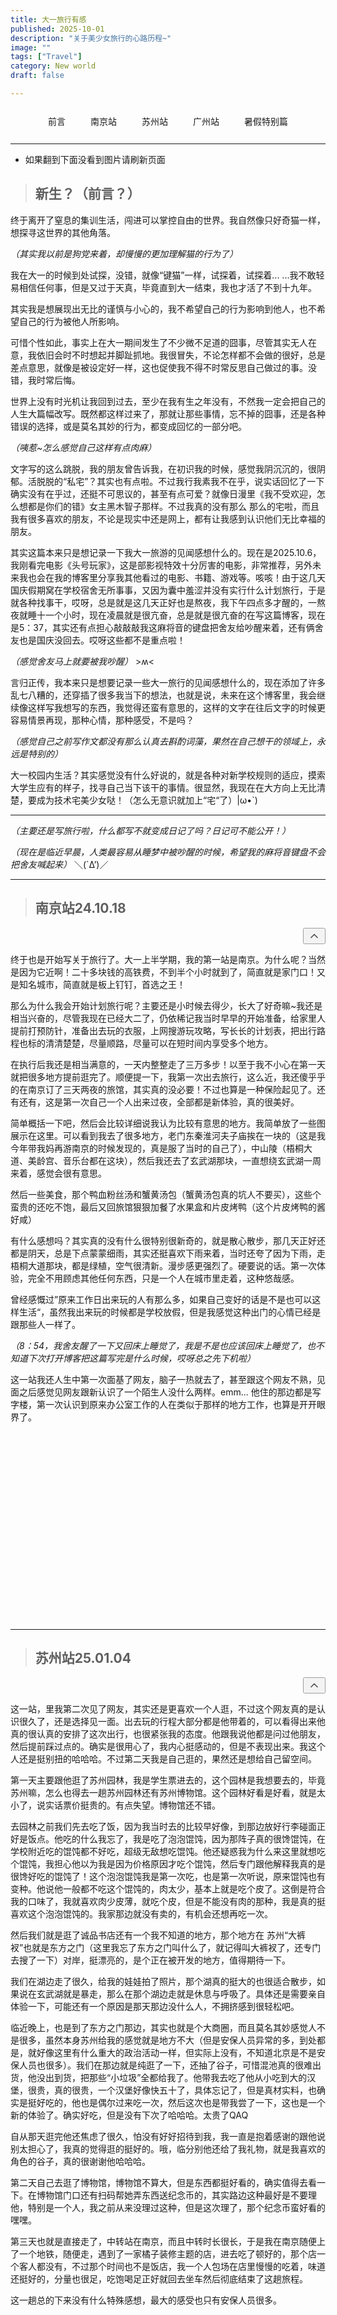 ```yaml
---
title: 大一旅行有感
published: 2025-10-01
description: "关于美少女旅行的心路历程~"
image: ""
tags: ["Travel"]
category: New world
draft: false 

---
```


<a id="intro"></a>

<div class="title-navigation" style="display: flex; flex-wrap: wrap; gap: 16px; margin: 20px 0; justify-content: center;">
  <a href="#intro" class="btn-navigation" style="text-decoration: none; padding: 6px 12px; border-radius: 6px; color: var(--primary); background-color: transparent; border: 1px solid var(--primary); transition: all 0.3s ease; font-weight: 500; font-size: 14px;">
    前言
  </a>
  <a href="#nanjing" class="btn-navigation" style="text-decoration: none; padding: 6px 12px; border-radius: 6px; color: var(--primary); background-color: transparent; border: 1px solid var(--primary); transition: all 0.3s ease; font-weight: 500; font-size: 14px;">
    南京站
  </a>
  <a href="#suzhou" class="btn-navigation" style="text-decoration: none; padding: 6px 12px; border-radius: 6px; color: var(--primary); background-color: transparent; border: 1px solid var(--primary); transition: all 0.3s ease; font-weight: 500; font-size: 14px;">
    苏州站
  </a>
  <a href="#guangzhou" class="btn-navigation" style="text-decoration: none; padding: 6px 12px; border-radius: 6px; color: var(--primary); background-color: transparent; border: 1px solid var(--primary); transition: all 0.3s ease; font-weight: 500; font-size: 14px;">
    广州站
  </a>
  <a href="#summer" class="btn-navigation" style="text-decoration: none; padding: 6px 12px; border-radius: 6px; color: var(--primary); background-color: transparent; border: 1px solid var(--primary); transition: all 0.3s ease; font-weight: 500; font-size: 14px;">
    暑假特别篇
  </a>
</div>

<style>
  .btn-navigation:hover {
    background-color: var(--primary) !important;
    color: white !important;
    transform: translateY(-2px);
  }
  .btn-navigation:active {
    transform: translateY(0);
  }
  
  /* 回到顶部按钮样式 */
  .top-button-container {
    display: flex;
    justify-content: flex-end;
    margin-bottom: 10px;
  }
  .top-button-container button {
    transition: all 0.3s ease;
    opacity: 0.7;
  }
  .top-button-container button:hover {
    opacity: 1;
    transform: translateY(-2px);
  }
  .top-button-container button:active {
    transform: translateY(0);
  }
  
  /* 响应式设计 */
  @media (max-width: 768px) {
    .title-navigation {
      flex-direction: column;
      align-items: center;
    }
    .btn-navigation {
      width: 100%;
      max-width: 200px;
      text-align: center;
    }
  }
</style>

---
- 如果翻到下面没看到图片请刷新页面

> ## 新生？（前言？）

终于离开了窒息的集训生活，闯进可以掌控自由的世界。我自然像只好奇猫一样，想探寻这世界的其他角落。

*（其实我以前是狗党来着，却慢慢的更加理解猫的行为了）*

我在大一的时候到处试探，没错，就像“键猫”一样，试探着，试探着... ...我不敢轻易相信任何事，但是又过于天真，毕竟直到大一结束，我也才活了不到十九年。

其实我是想展现出无比的谨慎与小心的，我不希望自己的行为影响到他人，也不希望自己的行为被他人所影响。

可惜个性如此，事实上在大一期间发生了不少微不足道的囧事，尽管其实无人在意，我依旧会时不时想起并脚趾抓地。我很冒失，不论怎样都不会做的很好，总是差点意思，就像是被设定好一样，这也促使我不得不时常反思自己做过的事。没错，我时常后悔。

世界上没有时光机让我回到过去，至少在我有生之年没有，不然我一定会把自己的人生大篇幅改写。既然都这样过来了，那就让那些事情，忘不掉的囧事，还是各种错误的选择，或是莫名其妙的行为，都变成回忆的一部分吧。

*（咦惹~怎么感觉自己这样有点肉麻）*

文字写的这么跳脱，我的朋友曾告诉我，在初识我的时候，感觉我阴沉沉的，很阴郁。活脱脱的“私宅”？其实也有点啦。不过我行我素我不在乎，说实话回忆了一下确实没有在乎过，还挺不可思议的，甚至有点可爱？就像日漫里《我不受欢迎，怎么想都是你们的错》女主黑木智子那样。不过我真的没有那么 那么的宅啦，而且我有很多喜欢的朋友，不论是现实中还是网上，都有让我感到认识他们无比幸福的朋友。

其实这篇本来只是想记录一下我大一旅游的见闻感想什么的。现在是2025.10.6，我刚看完电影《头号玩家》，这是部影视特效十分厉害的电影，非常推荐，另外未来我也会在我的博客里分享我其他看过的电影、书籍、游戏等。咳咳！由于这几天国庆假期窝在学校宿舍无所事事，又因为囊中羞涩并没有实行什么计划旅行，于是就各种找事干，哎呀，总是就是这几天正好也是熬夜，我下午四点多才醒的，一熬夜就睡十一个小时，现在凌晨就是很亢奋，总是就是很亢奋的在写这篇博客，现在是5：37，其实还有点担心敲敲敲我这麻将音的键盘把舍友给吵醒来着，还有俩舍友也是国庆没回去。哎呀这些都不是重点啦！

*（感觉舍友马上就要被我吵醒）* >ʍ<

言归正传，我本来只是想要记录一些大一旅行的见闻感想什么的，现在添加了许多乱七八糟的，还穿插了很多我当下的想法，也就是说，未来在这个博客里，我会继续像这样写我想写的东西，我觉得还蛮有意思的，这样的文字在往后文字的时候更容易情景再现，那种心情，那种感受，不是吗？

*（感觉自己之前写作文都没有那么认真去斟酌词藻，果然在自己想干的领域上，永远是特别的）*

大一校园内生活？其实感觉没有什么好说的，就是各种对新学校规则的适应，摸索大学生应有的样子，找寻自己当下该干的事情。很显然，我现在在大方向上无比清楚，要成为技术宅美少女哒！（怎么无意识就加上“宅“了）|ω•`)


------

*（主要还是写旅行啦，什么都写不就变成日记了吗？日记可不能公开！）*

*（现在是临近早晨，人类最容易从睡梦中被吵醒的时候，希望我的麻将音键盘不会把舍友喊起来）* ＼(`Δ’)／

------

<a id="nanjing"></a>
> ## 南京站24.10.18
<span class="top-button-container"><button aria-label="Back to Top" class="btn-card h-10 w-10 rounded-full" onclick="window.scroll({ top: 0, behavior: 'smooth' });"><svg xmlns="http://www.w3.org/2000/svg" width="20" height="20" viewBox="0 0 24 24" fill="none" stroke="currentColor" stroke-width="2" stroke-linecap="round" stroke-linejoin="round" class="text-[var(--primary)]"><path d="m18 15-6-6-6 6"/></svg></button></span>

终于也是开始写关于旅行了。大一上半学期，我的第一站是南京。为什么呢？当然是因为它近啊！二十多块钱的高铁费，不到半个小时就到了，简直就是家门口！又是知名城市，简直就是板上钉钉，首选之王！

那么为什么我会开始计划旅行呢？主要还是小时候去得少，长大了好奇嘛~我还是相当兴奋的，尽管我现在已经大二了，仍依稀记我当时早早的开始准备，给家里人提前打预防针，准备出去玩的衣服，上网搜游玩攻略，写长长的计划表，把出行路程也标的清清楚楚，尽量顺路，尽量可以在短时间内享受多个地方。

在执行后我还是相当满意的，一天内整整走了三万多步！以至于我不小心在第一天就把很多地方提前逛完了。顺便提一下，我第一次出去旅行，这么近，我还傻乎乎的在南京订了三天两夜的旅馆，其实真的没必要！不过也算是一种保险起见了。还有还有，这是第一次自己一个人出来过夜，全部都是新体验，真的很美好。

简单概括一下吧，然后会比较详细说我认为比较有意思的地方。我简单放了一些图展示在这里。可以看到我去了很多地方，老门东秦淮河夫子庙挨在一块的（这是我今年带我妈再游南京的时候发现的，真是服了当时的自己了），中山陵（梧桐大道、美龄宫、音乐台都在这块），然后我还去了玄武湖那块，一直想绕玄武湖一周来着，感觉会很有意思。

然后一些美食，那个鸭血粉丝汤和蟹黄汤包（蟹黄汤包真的坑人不要买），这些个蛮贵的还吃不饱，最后又回旅馆狠狠加餐了水果盒和片皮烤鸭（这个片皮烤鸭的酱好咸）

有什么感想吗？其实真的没有什么很特别很新奇的，就是散心散步，那几天正好还都是阴天，总是下点蒙蒙细雨，其实还挺喜欢下雨来着，当时还夸了因为下雨，走梧桐大道那块，都是绿植，空气很清新。漫步感更强烈了。硬要说的话。第一次体验，完全不用顾虑其他任何东西，只是一个人在城市里走着，这种悠哉感。

曾经感慨过”原来工作日出来玩的人有那么多，如果自己变好的话是不是也可以这样生活“，虽然我出来玩的时候都是学校放假，但是我感觉这种出门的心情已经是跟那些人一样了。

*（8：54，我舍友醒了一下又回床上睡觉了，我是不是也应该回床上睡觉了，也不知道下次打开博客把这篇写完是什么时候，哎呀总之先下机啦）*

这一站我还人生中第一次面基了网友，脑子一热就去了，甚至跟这个网友不熟，见面之后感觉见网友跟新认识了一个陌生人没什么两样。emm... 他住的那边都是写字楼，第一次认识到原来办公室工作的人在类似于那样的地方工作，也算是开开眼界了。

<div class="image-carousel" id="nanjing-carousel">
    <style>
      /* 图片滚动容器 */
      .image-carousel {
        position: relative !important;
        width: 100% !important;
        height: 300px !important; /* 增加高度确保能看到图片和描述 */
        overflow: hidden !important;
        background-color: transparent !important;
        margin: 15px 0 !important;
        padding: 10px !important;
        border-radius: 8px !important;
        box-sizing: border-box !important;
        /* 夜间模式兼容 */
        @media (prefers-color-scheme: dark) {
          background-color: rgba(30, 30, 30, 0.5) !important;
        }
      }
      /* 滚动轨道 - 优化的循环滚动 */
      .carousel-track {
        display: flex !important;
        position: relative !important;
        height: 100% !important;
        width: max-content !important;
        will-change: transform !important;
        transition: transform 0.1s ease !important;
      }
      /* 图片容器样式 */
      .carousel-image-container {
        position: relative;
        height: 100%;
        transition: transform 0.2s ease !important;
        z-index: 1 !important;
      }
      /* 基础图片样式 */
      .image-carousel img {
        height: 100% !important;
        width: auto !important;
        object-fit: cover !important;
        margin: 0 8px !important; /* 图片左右空隙 */
        border-radius: 4px !important;
        display: block !important;
        will-change: transform !important;
        opacity: 1 !important;
        transition: transform 0.3s ease !important;
        /* 图片进入动画 */
        animation: fadeIn 0.5s ease-in-out !important;
      }
      /* 图片描述样式 */
      .image-description {
        position: absolute;
        bottom: 10px;
        left: 50%;
        transform: translateX(-50%) translateY(20px);
        background: rgba(0, 0, 0, 0.85);
        color: white;
        padding: 8px 12px;
        border-radius: 6px;
        opacity: 0;
        transition: all 0.3s ease;
        text-align: center;
        font-size: 12px;
        font-weight: 500;
        box-sizing: border-box;
        white-space: normal;
        line-height: 1.4;
        height: auto;
        z-index: 10;
        display: block;
        max-width: 150px;
        width: max-content;
        word-wrap: break-word;
      }
      /* 鼠标悬停效果 */
      .carousel-image-container:hover {
        transform: scale(1.05) !important;
        z-index: 10 !important;
      }
      .carousel-image-container:hover .image-description {
        opacity: 1;
        transform: translateX(-50%) translateY(0);
        visibility: visible;
      }
      /* 淡入动画 */
      @keyframes fadeIn {
        from {
          opacity: 0;
          transform: scale(0.95);
        }
        to {
          opacity: 1;
          transform: scale(1);
        }
      }
      /* 浏览器前缀支持 */
      @-webkit-keyframes fadeIn {
        from {
          opacity: 0;
          -webkit-transform: scale(0.95);
          transform: scale(0.95);
        }
        to {
          opacity: 1;
          -webkit-transform: scale(1);
          transform: scale(1);
        }
      }
      .image-carousel img {
        -webkit-animation: fadeIn 0.5s ease-in-out !important;
      }
      /* 响应式设计 */
      @media (max-width: 768px) {
        .image-carousel {
          height: 150px !important;
        }
        .image-carousel img {
          margin: 0 4px !important;
        }
      }
    </style>
    <div class="carousel-track">
        <!-- 图片将通过JavaScript动态添加 -->
      </div>
    </div>
    <script>
      // 图片数据数组 - 包含URL和描述
      const images = [
        { url: 'https://mikann-1359996823.cos.ap-beijing.myqcloud.com/IMG20241018201855.jpg?imageSlim', description: '南京南站' },
        { url: 'https://mikann-1359996823.cos.ap-beijing.myqcloud.com/IMG_20251006_063049.jpg?imageSlim', description: '老门东' },
        { url: 'https://mikann-1359996823.cos.ap-beijing.myqcloud.com/IMG20241018210829.jpg?imageSlim', description: '老门东巷子里' },
        { url: 'https://mikann-1359996823.cos.ap-beijing.myqcloud.com/IMG20241018213427.jpg?imageSlim', description: '鸭血粉丝汤和蟹黄汤包' },
        { url: 'https://mikann-1359996823.cos.ap-beijing.myqcloud.com/IMG_20241019_094513.jpg?imageSlim', description: '中山陵梧桐大道那块' },
        { url: 'https://mikann-1359996823.cos.ap-beijing.myqcloud.com/IMG20241019113712.jpg?imageSlim', description: '中山陵景区音乐台' },
        { url: 'https://mikann-1359996823.cos.ap-beijing.myqcloud.com/IMG20241019140249.jpg?imageSlim', description: '科巷附近韩式石锅饭' },
        { url: 'https://mikann-1359996823.cos.ap-beijing.myqcloud.com/IMG20241019153027.jpg?imageSlim', description: '科巷附近的猪' },
        { url: 'https://mikann-1359996823.cos.ap-beijing.myqcloud.com/IMG20241019153502.jpg?imageSlim', description: '秦淮河' },
        { url: 'https://mikann-1359996823.cos.ap-beijing.myqcloud.com/IMG20241019160249.jpg?imageSlim', description: '夫子庙旁边的秦淮河' },
        { url: 'https://mikann-1359996823.cos.ap-beijing.myqcloud.com/IMG20241019180707.jpg?imageSlim', description: '新街口地铁站' },
        { url: 'https://mikann-1359996823.cos.ap-beijing.myqcloud.com/IMG20241019183616.jpg?imageSlim', description: '新街口附近的架桥上' },
        { url: 'https://mikann-1359996823.cos.ap-beijing.myqcloud.com/IMG20241019222901.jpg?imageSlim', description: '鲜丰水果盒' },
        { url: 'https://mikann-1359996823.cos.ap-beijing.myqcloud.com/IMG20241019222912.jpg?imageSlim', description: '酱汁很咸的片皮烤鸭' },
        { url: 'https://mikann-1359996823.cos.ap-beijing.myqcloud.com/IMG20241019170015.jpg?imageSlim', description: '玄武湖' },
        { url: 'https://mikann-1359996823.cos.ap-beijing.myqcloud.com/IMG20241019170734.jpg?imageSlim', description: '奇卡在看玄武湖' }
      ];
      // 初始化函数 - 南京站
      function initNanjingCarousel() {
        // 改进的上下文获取逻辑，避免使用document.currentScript
        const carousel = document.getElementById('nanjing-carousel');
        const track = carousel ? carousel.querySelector('.carousel-track') : null;
        if (!carousel || !track) {
          console.error('Nanjing carousel or track not found!');
          return;
        }
        track.innerHTML = '';
        // 预加载第一张图片，其余图片使用懒加载
        const visibleImages = images.slice(0, 5); // 先加载前5张可见图片
        const lazyImages = images.slice(5); // 剩余图片稍后懒加载
        // 添加可见图片到轨道
        visibleImages.forEach((image, index) => {
          addNanjingImageToTrack(image, index);
        });
        // 开始滚动动画
        startNanjingScrolling(track);
        // 延迟加载剩余图片
        setTimeout(() => {
          lazyImages.forEach((image, index) => {
            addNanjingImageToTrack(image, index + visibleImages.length);
          });
        }, 500);
      }
      // 添加图片到轨道的辅助函数 - 南京站
      function addNanjingImageToTrack(image, index) {
        // 改进的上下文获取逻辑
        const carousel = document.getElementById('nanjing-carousel');
        const track = carousel ? carousel.querySelector('.carousel-track') : null;
        if (!carousel || !track) {
          console.error('Nanjing carousel or track not found!');
          return;
        }
        // 创建图片容器
        const container = document.createElement('div');
        container.className = 'carousel-image-container';
        // 创建图片元素 - 添加懒加载属性
        const img = document.createElement('img');
        img.src = image.url;
        img.alt = image.description;
        img.loading = 'lazy'; // 添加懒加载属性
        img.style.animationDelay = (index * 0.1) + 's'; // 错开淡入时间
        // 图片加载失败时的备选方案
        img.onerror = function() {
          this.src = 'data:image/svg+xml;charset=UTF-8,%3Csvg%20width%3D%22200%22%20height%3D%22150%22%20xmlns%3D%22http%3A%2F%2Fwww.w3.org%2F2000%2Fsvg%22%20viewBox%3D%220%200%20200%20150%22%20preserveAspectRatio%3D%22none%22%3E%3Cdefs%3E%3Cstyle%20type%3D%22text%2Fcss%22%3E%23holder_15ba800aa1d%20text%20%7B%20fill%3Argba(200%2C200%2C200%2C.5)%3Bfont-weight%3Anormal%3Bfont-family%3AHelvetica%2C%20monospace%3Bfont-size%3A10pt%20%7D%20%3C%2Fstyle%3E%3C%2Fdefs%3E%3Cg%20id%3D%22holder_15ba800aa1d%22%3E%3Crect%20width%3D%22200%22%20height%3D%22150%22%20fill%3D%22%23EEEEEE%22%3E%3C%2Frect%3E%3Cg%3E%3Ctext%20x%3D%2274%22%20y%3D%2281%22%3E%E5%9B%BE%E7%89%87%E5%8A%A0%E8%BD%BD%E5%A4%B1%E8%B4%A5%3C%2Ftext%3E%3C%2Fg%3E%3C%2Fg%3E%3C%2Fsvg%3E';
        };
        // 创建描述元素
        const desc = document.createElement('div');
        desc.className = 'image-description';
        desc.textContent = image.description;
        // 组装容器
        container.appendChild(img);
        container.appendChild(desc);
        track.appendChild(container);
      }
      // 滚动动画函数 - 性能优化版 - 南京站
      function startNanjingScrolling(track) {
        console.log('Starting scrolling animation...');
        let position = 0;
        let direction = -1; // 增加滚动速度以更容易看到效果
        let trackWidth = 0;
        // 节流计算轨道宽度，避免每一帧都计算
        function calculateTotalWidth() {
          let totalWidth = 0;
          const containers = track.querySelectorAll('.carousel-image-container');
          containers.forEach(container => {
            totalWidth += container.offsetWidth;
          });
          trackWidth = totalWidth;
        }
        // 初始计算一次宽度
        calculateTotalWidth();
        // 定期更新宽度（每秒更新一次）
        setInterval(calculateTotalWidth, 1000);
        // 滚动动画
        function animate() {
          position += direction;
          const containerWidth = track.parentElement.offsetWidth;
          // 当滚动到最右侧（第一张图片完全看不到），改变方向向右滚动
          if (direction < 0 && Math.abs(position) >= trackWidth - containerWidth) {
            direction = 1; // 向右滚动 (增加速度)
          }
          // 当滚动到最左侧（回到初始位置），改变方向向左滚动
          else if (direction > 0 && position >= 0) {
            direction = -1; // 向左滚动 (增加速度)
          }
          // 应用变换
          track.style.transform = 'translateX(' + position + 'px)';
          requestAnimationFrame(animate);
        }
        // 启动动画
        animate();
      }
      // 初始化 - 优化加载时机 - 南京站
      function initializeNanjingWhenReady() {
        // 检查页面可见性，只有当页面可见时才初始化
        if (document.visibilityState === 'visible') {
          setTimeout(initNanjingCarousel, 100);
        } else {
          document.addEventListener('visibilitychange', function onVisibilityChange() {
            if (document.visibilityState === 'visible') {
              setTimeout(initNanjingCarousel, 100);
              document.removeEventListener('visibilitychange', onVisibilityChange);
            }
          });
        }
      }
      // 当页面DOM加载完成并且视口可见时初始化
      if (document.readyState === 'loading') {
        document.addEventListener('DOMContentLoaded', initializeNanjingWhenReady);
      } else {
        initializeNanjingWhenReady();
      }
    </script>
</div>

------

<a id="suzhou"></a>
> ## 苏州站25.01.04
<span class="top-button-container"><button aria-label="Back to Top" class="btn-card h-10 w-10 rounded-full" onclick="window.scroll({ top: 0, behavior: 'smooth' });"><svg xmlns="http://www.w3.org/2000/svg" width="20" height="20" viewBox="0 0 24 24" fill="none" stroke="currentColor" stroke-width="2" stroke-linecap="round" stroke-linejoin="round" class="text-[var(--primary)]"><path d="m18 15-6-6-6 6"/></svg></button></span>

这一站，里我第二次见了网友，其实还是更喜欢一个人逛，不过这个网友真的是认识很久了，还是选择见一面。出去玩的行程大部分都是他带着的，可以看得出来他真的很认真的安排了这次出行，也很紧张我的态度。他跟我说他都是问过他朋友，然后提前踩过点的。确实是很用心了，我内心挺感动的，但是不表现出来。我这个人还是挺别扭的哈哈哈。不过第二天我是自己逛的，果然还是想给自己留空间。

第一天主要跟他逛了苏州园林，我是学生票进去的，这个园林是我想要去的，毕竟苏州嘛，怎么也得去一趟苏州园林还有苏州博物馆。这个园林好看是好看，就是太小了，说实话票价挺贵的。有点失望。博物馆还不错。

去园林之前我们先去吃了饭，因为我当时去的比较早好像，到那边放好行李碰面正好是饭点。他吃的什么我忘了，我是吃了泡泡馄饨，因为那阵子真的很馋馄饨，在学校附近吃的馄饨都不好吃，超级无敌想吃馄饨。他还疑惑我为什么来这里就想吃个馄饨，我担心他以为我是因为价格原因才吃个馄饨，然后专门跟他解释我真的是很馋好吃的馄饨了！这个泡泡馄饨我是第一次吃，也是第一次听说，原来馄饨也有变种。他说他一般都不吃这个馄饨的，肉太少，基本上就是吃个皮了。这倒是符合我的口味了，我就喜欢肉少皮薄，就吃个皮，但是不能没有肉的那种，我是真的挺喜欢这个泡泡馄饨的。我家那边就没有卖的，有机会还想再吃一次。

然后我们就是逛了诚品书店还有一个我不知道的地方，那个地方在 苏州“大裤衩”也就是东方之门（这里我忘了东方之门叫什么了，就记得叫大裤衩了，还专门去搜了一下）对岸，挺漂亮的，是个正在被开发的地方，值得期待一下。

我们在湖边走了很久，给我的娃娃拍了照片，那个湖真的挺大的也很适合散步，如果说在玄武湖就是暴走，那么在那个湖边走就是休息与呼吸了。具体还是需要亲自体验一下，可能还有一个原因是那天那边没什么人，不拥挤感到很轻松吧。

临近晚上，也是到了东方之门那边，其实也就是个大商圈，而且莫名其妙感觉人不是很多，虽然本身苏州给我的感觉就是地方不大（但是安保人员异常的多，到处都是，就好像这里有什么重大的政治活动一样，但实际上没有，不知道北京是不是安保人员也很多）。我们在那边就是纯逛了一下，还抽了谷子，可惜混池真的很难出货，他没出到货，把那些“小垃圾”全都给我了。他带我去吃了他从小吃到大的汉堡，很贵，真的很贵，一个汉堡好像快五十了，具体忘记了，但是真材实料，也确实是挺好吃的，他也是偶尔过来吃一次，然后这次也是带我尝了一下，这也是一个新的体验了。确实好吃，但是没有下次了哈哈哈。太贵了QAQ

自从那天逛完他还焦虑了很久，怕没有好好招待到我，我一直是抱着感谢的跟他说别太担心了，我真的觉得逛的挺好的。哦，临分别他还给了我礼物，就是我喜欢的角色的谷子，真的很谢谢他哈哈哈。

第二天自己去逛了博物馆，博物馆不算大，但是东西都挺好看的，确实值得去看一下。在博物馆门口还有扫码帮她弄东西送纪念币的，其实路边这种最好是不要理他，特别是一个人，我之前从来没理过这种，但是这次理了，那个纪念币蛮好看的嘿嘿。

第三天也就是直接走了，中转站在南京，而且中转时长很长，于是我在南京随便上了一个地铁，随便走，遇到了一家橘子装修主题的店，进去吃了顿好的，那个店一个客人都没有，不过那个时间也不是饭店，我一个人包场在店里慢慢的吃着，味道还挺好的，分量也很足，吃饱喝足正好就回去坐车然后彻底结束了这趟旅程。

这一趟总的下来没有什么特殊感想，最大的感受也只有安保人员很多。

<div id="suzhou-carousel" class="image-carousel">
      <style>
        /* 图片滚动容器 */
        .image-carousel {
          position: relative !important;
          width: 100% !important;
          height: 300px !important;
          overflow: hidden !important;
          background-color: transparent !important;
          margin: 15px 0 !important;
          padding: 10px !important;
          border-radius: 8px !important;
          box-sizing: border-box !important;
          /* 夜间模式兼容 */
          @media (prefers-color-scheme: dark) {
            background-color: rgba(30, 30, 30, 0.5) !important;
          }
        }
      /* 滚动轨道 - 优化的循环滚动 */
      .carousel-track {
        display: flex !important;
        position: relative !important;
        height: 100% !important;
        width: max-content !important;
        will-change: transform !important;
        transition: transform 0.1s ease !important;
      }
      /* 图片容器样式 */
      .carousel-image-container {
        position: relative;
        height: 100%;
        transition: transform 0.2s ease !important;
        z-index: 1 !important;
      }
      /* 基础图片样式 */
      .image-carousel img {
        height: 100% !important;
        width: auto !important;
        object-fit: cover !important;
        margin: 0 8px !important; /* 图片左右空隙 */
        border-radius: 4px !important;
        display: block !important;
        will-change: transform !important;
        opacity: 1 !important;
        transition: transform 0.3s ease !important;
        /* 图片进入动画 */
        animation: fadeIn 0.5s ease-in-out !important;
      }
      /* 图片描述样式 */
      .image-description {
        position: absolute;
        bottom: 10px;
        left: 50%;
        transform: translateX(-50%) translateY(20px);
        background: rgba(0, 0, 0, 0.85);
        color: white;
        padding: 8px 12px;
        border-radius: 6px;
        opacity: 0;
        transition: all 0.3s ease;
        text-align: center;
        font-size: 12px;
        font-weight: 500;
        box-sizing: border-box;
        white-space: normal;
        line-height: 1.4;
        height: auto;
        z-index: 10;
        display: block;
        max-width: 150px;
        width: max-content;
        word-wrap: break-word;
      }
      /* 鼠标悬停效果 */
      .carousel-image-container:hover {
        transform: scale(1.05) !important;
        z-index: 10 !important;
      }
      .carousel-image-container:hover .image-description {
        opacity: 1;
        transform: translateX(-50%) translateY(0);
        visibility: visible;
      }
      /* 淡入动画 */
      @keyframes fadeIn {
        from {
          opacity: 0;
          transform: scale(0.95);
        }
        to {
          opacity: 1;
          transform: scale(1);
        }
      }
      /* 浏览器前缀支持 */
      @-webkit-keyframes fadeIn {
        from {
          opacity: 0;
          -webkit-transform: scale(0.95);
          transform: scale(0.95);
        }
        to {
          opacity: 1;
          -webkit-transform: scale(1);
          transform: scale(1);
        }
      }
      .image-carousel img {
        -webkit-animation: fadeIn 0.5s ease-in-out !important;
      }
      /* 响应式设计 */
      @media (max-width: 768px) {
        .image-carousel {
          height: 150px !important;
        }
        .image-carousel img {
          margin: 0 4px !important;
        }
      }
    </style>
    <div class="carousel-track">
        <!-- 图片将通过JavaScript动态添加 -->
    </div>
    <script>
      // 图片数据数组 - 包含URL和描述
      const suzhouImages = [
        { url: 'https://mikann-1359996823.cos.ap-beijing.myqcloud.com/IMG20250104122028.jpg?imageSlim', description: '苏州站' },
        { url: 'https://mikann-1359996823.cos.ap-beijing.myqcloud.com/IMG20250104125640.jpg?imageSlim', description: '报恩寺' },
        { url: 'https://mikann-1359996823.cos.ap-beijing.myqcloud.com/IMG20250104131450.jpg?imageSlim', description: '泡泡馄饨' },
        { url: 'https://mikann-1359996823.cos.ap-beijing.myqcloud.com/IMG20250104135403.jpg?imageSlim', description: '苏州园林' },
        { url: 'https://mikann-1359996823.cos.ap-beijing.myqcloud.com/IMG20250104151708.jpg?imageSlim', description: '诚品书店' },
        { url: 'https://mikann-1359996823.cos.ap-beijing.myqcloud.com/IMG20250104155831.jpg?imageSlim', description: '大裤衩对面' },
        { url: 'https://mikann-1359996823.cos.ap-beijing.myqcloud.com/IMG20250104163923_1756175940886_20.jpg?imageSlim', description: '大裤衩附近的湖' },
        { url: 'https://mikann-1359996823.cos.ap-beijing.myqcloud.com/IMG_20251007_050531.jpg?imageSlim', description: '东方之门' },
        { url: 'https://mikann-1359996823.cos.ap-beijing.myqcloud.com/Image_766833727175244_1756175940886_16.jpg?imageSlim', description: '很贵的汉堡' },
        { url: 'https://mikann-1359996823.cos.ap-beijing.myqcloud.com/IMG_20251007_021051.jpg?imageSlim', description: '苏州博物馆' },
        { url: 'https://mikann-1359996823.cos.ap-beijing.myqcloud.com/IMG20250105162408.jpg?imageSlim', description: '在南京吃的韩式快餐' }
      ];
      // 初始化函数 - 苏州站
      function initSuzhouCarousel() {
        // 改进的上下文获取逻辑
        let container = document.querySelector('#suzhou-carousel');
        if (!container) {
          console.error('未找到苏州站轮播容器，尝试使用默认选择器');
          // 备选方案：选择页面上第二个轮播容器
          const allCarousels = document.querySelectorAll('.image-carousel');
          if (allCarousels.length > 1) {
            container = allCarousels[1];
          } else {
            console.error('未找到轮播容器，无法初始化轮播组件');
            return;
          }
        }
        const track = container.querySelector('.carousel-track');
        if (!track) {
          console.error('未找到轮播轨道，无法初始化轮播组件');
          return;
        }
        // 清空轨道
        track.innerHTML = '';
        // 预加载第一张图片，其余图片使用懒加载
        const visibleImages = suzhouImages.slice(0, 5); // 先加载前5张可见图片
        const lazyImages = suzhouImages.slice(5); // 剩余图片稍后懒加载
        // 添加可见图片到轨道
        visibleImages.forEach((image, index) => {
          addImageToTrack(image, index, track);
        });
        // 开始滚动动画
        startScrolling(track);
        // 延迟加载剩余图片
        setTimeout(() => {
          lazyImages.forEach((image, index) => {
            addImageToTrack(image, index + visibleImages.length, track);
          });
        }, 500);
      }
      // 添加图片到轨道的辅助函数
      function addImageToTrack(image, index, track) {
        // 创建图片容器
        const container = document.createElement('div');
        container.className = 'carousel-image-container';
        // 创建图片元素 - 添加懒加载属性
        const img = document.createElement('img');
        img.src = image.url;
        img.alt = image.description;
        img.loading = 'lazy'; // 添加懒加载属性
        img.style.animationDelay = (index * 0.1) + 's'; // 错开淡入时间
        // 图片加载失败时的备选方案
        img.onerror = function() {
          this.src = 'data:image/svg+xml;charset=UTF-8,%3Csvg%20width%3D%22200%22%20height%3D%22150%22%20xmlns%3D%22http%3A%2F%2Fwww.w3.org%2F2000%2Fsvg%22%20viewBox%3D%220%200%20200%20150%22%20preserveAspectRatio%3D%22none%22%3E%3Cdefs%3E%3Cstyle%20type%3D%22text%2Fcss%22%3E%23holder_15ba800aa1d%20text%20%7B%20fill%3Argba(200%2C200%2C200%2C.5)%3Bfont-weight%3Anormal%3Bfont-family%3AHelvetica%2C%20monospace%3Bfont-size%3A10pt%20%7D%20%3C%2Fstyle%3E%3C%2Fdefs%3E%3Cg%20id%3D%22holder_15ba800aa1d%22%3E%3Crect%20width%3D%22200%22%20height%3D%22150%22%20fill%3D%22%23EEEEEE%22%3E%3C%2Frect%3E%3Cg%3E%3Ctext%20x%3D%2274%22%20y%3D%2281%22%3E%E5%9B%BE%E7%89%87%E5%8A%A0%E8%BD%BD%E5%A4%B1%E8%B4%A5%3C%2Ftext%3E%3C%2Fg%3E%3C%2Fg%3E%3C%2Fsvg%3E';
        };
        // 创建描述元素
        const desc = document.createElement('div');
        desc.className = 'image-description';
        desc.textContent = image.description;
        // 组装容器
        container.appendChild(img);
        container.appendChild(desc);
        track.appendChild(container);
      }
      // 滚动动画函数 - 性能优化版
      function startScrolling(track) {
        let position = 0;
        let direction = -1; // 初始向左滚动速度 (增加速度)
        let trackWidth = 0;
        // 节流计算轨道宽度，避免每一帧都计算
        function calculateTotalWidth() {
          let totalWidth = 0;
          const containers = track.querySelectorAll('.carousel-image-container');
          containers.forEach(container => {
            totalWidth += container.offsetWidth;
          });
          trackWidth = totalWidth;
        }
        // 初始计算一次宽度
        calculateTotalWidth();
        // 定期更新宽度（每秒更新一次）
        setInterval(calculateTotalWidth, 1000);
        // 滚动动画
        function animate() {
          position += direction;
          const containerWidth = track.parentElement.offsetWidth;
          // 当滚动到最右侧（第一张图片完全看不到），改变方向向右滚动
          if (direction < 0 && Math.abs(position) >= trackWidth - containerWidth) {
            direction = 1; // 向右滚动 (增加速度)
          }
          // 当滚动到最左侧（回到初始位置），改变方向向左滚动
          else if (direction > 0 && position >= 0) {
            direction = -1; // 向左滚动 (增加速度)
          }
          // 应用变换
          track.style.transform = 'translateX(' + position + 'px)';
          requestAnimationFrame(animate);
        }
        // 启动动画
        animate();
      }
      // 初始化 - 优化加载时机 - 苏州站
      function initializeSuzhouWhenReady() {
        // 检查页面可见性，只有当页面可见时才初始化
        if (document.visibilityState === 'visible') {
          setTimeout(initSuzhouCarousel, 100);
        } else {
          document.addEventListener('visibilitychange', function onVisibilityChange() {
            if (document.visibilityState === 'visible') {
              setTimeout(initSuzhouCarousel, 100);
              document.removeEventListener('visibilitychange', onVisibilityChange);
            }
          });
        }
      }
      // 当页面DOM加载完成并且视口可见时初始化
      if (document.readyState === 'loading') {
        document.addEventListener('DOMContentLoaded', initializeSuzhouWhenReady);
      } else {
        initializeSuzhouWhenReady();
      }
    </script>
</div>

*（现在是7号的4：35，我很急躁，ai还是没有帮我把图片问题解决好）*

---

<a id="guangzhou"></a>
> ## 广州站2025.05.01
<span class="top-button-container"><button aria-label="Back to Top" class="btn-card h-10 w-10 rounded-full" onclick="window.scroll({ top: 0, behavior: 'smooth' });"><svg xmlns="http://www.w3.org/2000/svg" width="20" height="20" viewBox="0 0 24 24" fill="none" stroke="currentColor" stroke-width="2" stroke-linecap="round" stroke-linejoin="round" class="text-[var(--primary)]"><path d="m18 15-6-6-6 6"/></svg></button></span>

去广州也是见了三个网友，真的是但凡出趟远门都要见网友（扶额）。但是见网友这种事真的是顺道，并不是为了见谁才去那个地方。我还是很喜欢一个人在陌生的城市只是纯逛的。

见面的第一位网友还是我的老乡，在那边上大学的，跟着他逛的感受就是好吃好喝了一路。去了时尚天河逛看二次元，去了之后感觉跟我想象中的还是很有差异的，我以为全是谷子店来着，其实就是一个商场，然后里面会有不少人穿特殊的服饰这样而已。

接着就是去吃潮汕牛头火锅了，第一次吃，我当时是真饿了，埋头苦吃，然后那个蘸料还是店员帮忙特调的，哦，那家店服务确实很不错，因为附近有在施工，担心会影响我们就餐，还说了一堆，然后给我们搞了一些优惠。饭好吃服务也好，价格几百块钱好像，具体我也忘了，但是能接受的，呃，不要好奇店面在哪，我也不知道，是网友带我去的哈哈哈。

然后我们晚上去了广州塔那边，感觉也没什么特别的，就是人很多，然后在江边走啊走那样。后来去了我住宿地方附近的网吧，我也是心大，那么晚了还跟别人去网吧。网吧是我一直好奇但不敢一个人去的地方，大学前没电脑，总想着成年后看看网吧什么样。这次有人陪我去我就去了，结果感觉其实也没什么特别的嘛。我们去的是贵一点的网吧，设备确实很好，大屏幕玩游戏确实要爽一点。

又去了哪里我想想...去了广东省博物馆，由于没有预约上，买的特展票入场的，看了一个关于珠宝的特展，很漂亮，很中世纪，甚至看到了工艺美术运动这种我的专业课知识（扶额）。广东省博物馆地方挺适合拍照的，有个虚拟投影的海洋馆，我就是被这个骗过来的（...）虽然有各种馆，但并不是每一个都开放的，总之还是带有遗憾的吧。

然后就是去了圣心大教堂那边，但是人太多了只是远远的拍了个照。那个建筑确实很特别，不过再怎么也是教堂，不能光想着拍照啥的吧，远远的看一眼就够了。还去了一些地方就不举例了，主要还是我记不清了，也没什么特别的。值得额外提的是去了一个茶餐厅，饭长得好看又好吃，价格也是可以接受，就是人太多了，被迫跟别人拼桌，不是很喜欢跟陌生人一起吃饭啊，嘶，这方面的话大家都不喜欢的吧哈哈。

**可怕的事情发生了**，这里是我去广州最大的遗憾，现在在这里记录还是很难受。我去了广州动物园，那个地方真的很大，动物还很多，人也很多很多很多很多，但凡是需要排队看的动物都蜿蜒盘旋了好几条队伍，走在路上也是人挤人，体验感有点差。而且当时很热，广州又比较潮湿什么的（广东的空气确实跟家里那边差距好大呀>m<）。动物园动物的异味，人群混杂在一起的异味，太难受了啊啊啊啊。这些！只是！铺垫！大概就是因为这些，我把我心爱的小奇卡弄丢了，她陪伴了我每一次特殊出行，陪了我很久，也怪我没有好好收好，随便的放在书包的侧兜里，在里面逛，丢了好久才发现。

这个小奇卡就是我照片里一直出现的那个小娃娃，是我很喜欢的动漫角色，起初并没有特别喜欢她哪里，只是莫名其妙看她很顺眼，一些她身上的特殊品质也是后来慢慢才发现总结出来的，于是越来越喜欢，成为了一种寄托。当时丢的时候我的心情其实并没有那么糟糕，可能是意识反应太慢了吧，加上当时太疲惫了，没有精力去难过，于是就到了现在后劲越来越大，越来越难过，甚至在丢失的一个月后还是不死心的给广州动物园失物招领处打电话，是啊，怎么可能再找到呢。我的难过并没有表现出来，只是默默的哀伤。我特别痛恨自己的失职，真的特别痛恨自己为什么没有好好拿在手上，真的... ...唉

呼~说说后面的事情吧。本来打算跟另外那两个网友去黄埔军校遗址的，但是因为一些事情，放了他们的鸽子。关于这方面我其实一直在内心都有芥蒂，我讨厌别人言而无信，自己却也是没有说到做到。emm说点轻松的吧。跟那两位网友在晚上见了面一起吃了晚饭，他们本人也跟我想象中的样子差不多，并不是说外貌，而是给人的那种感觉，我对人的外貌一直挺顿感的来着。

当天只是吃个饭然后去网吧打了游戏，我当时意外的比平时打的要好一点，内心暗爽。第二天就是去了我们都没抢到票的萤火虫漫展，虽然没有抢到，但还是决定去那边外场看看。我也是人生第一次正经cos了一次角色，假发美瞳妆造，都是尽我所能去完善了。cos的也是我人生第一次玩的galgame里的角色————亚托莉。我的cos似乎很成功，那天有很多人找我集邮，还有人拿相机给我拍照，漫展的大家都很热情。虽然只是外场，但是看见了各种各样的cos，这也是人生第一次看见那么多coser。很壮观，大家都是做足了准备聚在一起，在人群中大大方方展现自己。这何尝不是对生活热爱的一种体现。

我们走了很久，就只是纯逛，我买的制服鞋有点磨脚，走久了真的坚持不住了，然后在离开漫展外场去华南植物园的路上我换了一双运动鞋，舒服多了。我们先去吃了个麦当劳再去的植物园，到了植物园我们遇到了《葬送的芙莉莲》里的角色————芙莉莲和海伦。她们似乎就是我们之前在漫展外场看到的那两位，于是我们几个起了坏心眼，决定“尾随”她们，这个植物园那么大，反正也不知道怎么逛，不如就跟着她们逛了。我还期待她们可以发现我们在跟着她们来着哈哈哈哈。不过到了半路她们停下来拍照了，我们自然没有跟着停下，索性就不跟了，在前面一点的地方停下休息了一会，然后继续闲逛。

网友给我在湖边拍了些照片，然后我们继续走，到了一片大草地，天空下起了小雨，因为持续是一点点小雨，所以没有很在意。那片草地真的很难不萌生“躺下去“的想法，一开始我还比较介意cos服弄脏什么的比较拘谨，后面慢慢的，从坐在草地上到直接躺下了（哎呀不管了！）。如愿以偿的躺下了，是真舒服，有种当野人的感觉哈哈哈。这个地方有点像游戏《ATRI》，也就是亚托莉里面的伊甸，世外桃源般的存在，我是真喜欢亲近自然，喜欢绿色植物，太享受了。于是也是拍了照片，对应了游戏里亚托莉躺在伊甸草地上的那张插图，我觉得还是十分有意义的。

小雨终于也是变成了瓢泼大雨，甚至打伞用处也不大了，我出行不看天气预报，不过还是会带着伞，毕竟伞不仅遮雨还遮阳嘛。果然还是都淋成落汤鸡，但我却并不想抱怨这天气，相反，我觉得跟网友在植物园里淋雨很有意思。

雨哗啦啦的下着，雷声也来凑了热闹，我的心情却是异常的愉悦。我竟觉得这也是青春中体验的一环，几个年轻人出来玩结果变成一起淋雨（其实我心里当时有点焦虑他们会不会觉得出来玩还下雨了很烦什么的，害怕他们其实会有很多负面情绪，我会很愧疚，因为我感觉这是我推荐来这里的，发生这样的事我有责任，真是莫名其妙的罪恶感），直到现在也不确定他们那时有没有觉得心情很糟糕。但我的回忆告诉我那真的是一次很有趣的体验。

*（(˃ ⌑ ˂ഃ )8号5:50，啊呀把舍友吵醒了，太不好意思了。不敲键盘了。手机打字复制上去好了）*

后面我们一起去了我住宿附近的那个比较贵的网吧。不过我先回了住宿的地方洗了澡，换了衣服，关于这点他们真的是很照顾我了，我也很感谢他们。（唉因为鞋子都湿透了，我总共就带了一双制服鞋一双运动鞋。运动鞋湿透了，我只能穿那个磨脚的制服鞋，偏偏我最后一套能换的衣服是比较休闲运动类型的t恤裤子，搭配个制服鞋很怪异，我当时内心觉得还蛮囧的。）

我感觉他们应该是挺冷的，毕竟刚淋雨他们就在网吧吹空调。于是我就问他们冷不冷，果然是冷的。我就寻思找外套给他们穿，我把书包塞的满满的，然后过去，不过到那之后我仍旧没有勇气说我带了外套什么的。首先我不确定我的衣服他们能不能套上，其次他们说他们身上因为吹空调也干的差不多了。（还是说不出口啊……哎呀莫名的愧疚）

一开始没有三人包间，他俩在那边打游戏，我找了个小角落坐着，然后我感觉怪尴尬的，最后还是跑外面坐着了。终于等到了三人包间，我们点外卖在网吧边打游戏边随便解决了一顿晚饭。再后面我们换了家便宜的网吧，因为我说我想体验一下网吧包夜是什么感觉，他们也是人很好的陪我在网吧里包夜了。哈哈哈感觉有点神金，有床不睡，去跑网吧睡觉。在网吧的时候我发现其中一个网友在半夜偷偷的写学校的编程作业，也是亲眼看到一个网瘾少年，闷不吭声悄悄干正事是什么样了。

第二天一早我们就散了，我也该结束这段旅程了。我回青旅收拾了一下。哎呀这里忘了说了，为了节省开支我选了一个比较偏的青旅，这也导致我的出行费偏高，打车四十左右，到景点的路程时长几乎都在一小时左右甚至更长。青旅的房东是位年轻的女性，很热情，青旅也很干净，里面的人也很好，看见我打扮的很好看还会夸我。我比较沉默，只是陪笑，或者默默的听她们聊天。只记得她们也都是年轻人，初入社会，正在找工作，然后各种各样的事。我感觉还是很新奇的。原来初入社会的女孩子是这样的。

终于到了尾声，我抵达了广州火车站。我可是二十多个小时绿皮硬卧的神人！其实我就是一路睡过去啦，感觉还挺轻松的。路人阿姨觉得我很厉害一上车就睡觉，一觉醒来就是到站了，确实挺神人的。在这里我又遇到了陪我网吧包夜的其中一位网友，还是他先发现我的。其实要不是他发现我，或许我就坐错候车室，然后错过我那趟火车了。

在网吧通宵了一宿（其实也不算通宵，还趴着睡了会），还是很疲惫的，我也是开起随地大小睡的模式了。就算网友在我旁边，我还是继续睡。他的车比我早，先走了，我定了闹钟依旧继续睡，然后到车上也是继续睡。哦，我还期待火车上继续叫卖酱板鸭来着，一开始的时候忍住没买，后来越想越有点想吃。好馋！好馋！好馋！

一路睡，终于也是回到了学校。如梦初醒般，回到了我的日常活动点，一切都结束了。连续五天的行程，还是很疲惫的，但也满载回忆。广州还会再去一次，感觉哪里都没逛好，特别是华南植物园，因为天气缘故，没有逛好逛完就走了，那个地方是真大，也真好看，虽然有点偏，但是很值得去一趟，这是去广州最推荐去的地方。下次见广州，准确来说是，下次见，广东。

*（6：29，天亮了一会就下机了，这篇也算是正式完结了）*

<div class="image-carousel" id="guangzhou-carousel">
    <style>
      /* 图片滚动容器 */
      .image-carousel {
        position: relative !important;
        width: 100% !important;
        height: 300px !important;
        overflow: hidden !important;
        background-color: transparent !important;
        margin: 15px 0 !important;
        padding: 10px !important;
        border-radius: 8px !important;
        box-sizing: border-box !important;
        /* 夜间模式兼容 */
        @media (prefers-color-scheme: dark) {
          background-color: rgba(30, 30, 30, 0.5) !important;
        }
      }
      /* 滚动轨道 - 优化的循环滚动 */
      .carousel-track {
        display: flex !important;
        position: relative !important;
        height: 100% !important;
        width: max-content !important;
        will-change: transform !important;
        transition: transform 0.1s ease !important;
      }
      /* 图片容器样式 */
      .carousel-image-container {
        position: relative;
        height: 100%;
        transition: transform 0.2s ease !important;
        z-index: 1 !important;
      }
      /* 图片样式 */
      .image-carousel img {
        height: 100% !important;
        object-fit: contain !important;
        object-position: center !important;
        margin: 0 8px !important;
        border-radius: 4px !important;
        box-shadow: 0 2px 8px rgba(0, 0, 0, 0.15) !important;
        animation: fadeIn 0.5s ease-in-out !important;
        transition: all 0.3s ease !important;
      }
      /* 图片描述样式 */
      .image-description {
        position: absolute;
        bottom: 10px;
        left: 50%;
        transform: translateX(-50%) translateY(20px);
        background: rgba(0, 0, 0, 0.85);
        color: white;
        padding: 8px 12px;
        border-radius: 6px;
        opacity: 0;
        transition: all 0.3s ease;
        text-align: center;
        font-size: 12px;
        font-weight: 500;
        box-sizing: border-box;
        white-space: normal;
        line-height: 1.4;
        height: auto;
        z-index: 10;
        display: block;
        max-width: 150px;
        width: max-content;
        word-wrap: break-word;
      }
      /* 鼠标悬停效果 */
      .carousel-image-container:hover {
        transform: scale(1.05) !important;
        z-index: 10 !important;
      }
      .carousel-image-container:hover .image-description {
        opacity: 1;
        transform: translateX(-50%) translateY(0);
        visibility: visible;
      }
      /* 淡入动画 */
      @keyframes fadeIn {
        from {
          opacity: 0;
          transform: scale(0.95);
        }
        to {
          opacity: 1;
          transform: scale(1);
        }
      }
      /* 浏览器前缀支持 */
      @-webkit-keyframes fadeIn {
        from {
          opacity: 0;
          -webkit-transform: scale(0.95);
          transform: scale(0.95);
        }
        to {
          opacity: 1;
          -webkit-transform: scale(1);
          transform: scale(1);
        }
      }
      .image-carousel img {
        -webkit-animation: fadeIn 0.5s ease-in-out !important;
      }
      /* 响应式设计 */
      @media (max-width: 768px) {
        .image-carousel {
          height: 150px !important;
        }
        .image-carousel img {
          margin: 0 4px !important;
        }
      }
    </style>
    <div class="carousel-track">
        <!-- 图片将通过JavaScript动态添加 -->
    </div>
    <script>
      // 图片数据数组 - 包含URL和描述
      const guangzhouImages = [
        { url: 'https://mikann-1359996823.cos.ap-beijing.myqcloud.com/IMG20250430111443.jpg?imageSlim', description: '广州火车站' },
        { url: 'https://mikann-1359996823.cos.ap-beijing.myqcloud.com/IMG_20250430_195707.jpg?imageSlim', description: '潮汕牛肉火锅' },
        { url: 'https://mikann-1359996823.cos.ap-beijing.myqcloud.com/IMG20250430232009.jpg?imageSlim', description: '第一次去网吧' },
        { url: 'https://mikann-1359996823.cos.ap-beijing.myqcloud.com/IMG20250501100921.jpg?imageSlim', description: '广东省博物馆' },
        { url: 'https://mikann-1359996823.cos.ap-beijing.myqcloud.com/IMG20250501114424.jpg?imageSlim', description: '博物馆特展品其中之一' },
        { url: 'https://mikann-1359996823.cos.ap-beijing.myqcloud.com/IMG20250501142020.jpg?imageSlim', description: '圣心大教堂' },
        { url: 'https://mikann-1359996823.cos.ap-beijing.myqcloud.com/IMG20250501130322.jpg?imageSlim', description: '茶餐厅' },
        { url: 'https://mikann-1359996823.cos.ap-beijing.myqcloud.com/IMG20250501194621.jpg?imageSlim', description: '广州塔' },
        { url: 'https://mikann-1359996823.cos.ap-beijing.myqcloud.com/IMG20250501195300_01.jpg?imageSlim', description: '广州塔附近' },
        { url: 'https://mikann-1359996823.cos.ap-beijing.myqcloud.com/IMG_20250501_234747.jpg?imageSlim', description: '烤肉' },
        { url: 'https://mikann-1359996823.cos.ap-beijing.myqcloud.com/IMG20250502130329_02.jpg?imageSlim', description: '动物园犀牛' },
        { url: 'https://mikann-1359996823.cos.ap-beijing.myqcloud.com/IMG20250502130156.jpg?imageSlim', description: '动物园鹿' },
        { url: 'https://mikann-1359996823.cos.ap-beijing.myqcloud.com/IMG_20250503_193029.jpg?imageSlim', description: '华南植物园草地' },
        { url: 'https://mikann-1359996823.cos.ap-beijing.myqcloud.com/IMG20250503160346.jpg?imageSlim', description: '植物园里的猫猫' },
        { url: 'https://mikann-1359996823.cos.ap-beijing.myqcloud.com/IMG20250503161830.jpg?imageSlim', description: '华南植物园湖' }
      ];
      // 初始化函数 - 广州站
      function initGuangzhouCarousel() {
        // 改进的上下文获取逻辑
        const carousel = document.getElementById('guangzhou-carousel');
        const track = carousel ? carousel.querySelector('.carousel-track') : null;
        if (!carousel || !track) {
          console.error('Guangzhou carousel or track not found!');
          return;
        }
        track.innerHTML = '';
        // 预加载第一张图片，其余图片使用懒加载
        const visibleImages = guangzhouImages.slice(0, 5); // 先加载前5张可见图片
        const lazyImages = guangzhouImages.slice(5); // 剩余图片稍后懒加载
        // 添加可见图片到轨道
        visibleImages.forEach((image, index) => {
          addGuangzhouImageToTrack(image, index);
        });
        // 开始滚动动画
        startGuangzhouScrolling(track);
        // 延迟加载剩余图片
        setTimeout(() => {
          lazyImages.forEach((image, index) => {
            addGuangzhouImageToTrack(image, index + visibleImages.length);
          });
        }, 500);
      }
      // 添加图片到轨道的辅助函数 - 广州站
      function addGuangzhouImageToTrack(image, index) {
        // 改进的上下文获取逻辑
        const carousel = document.getElementById('guangzhou-carousel');
        const track = carousel ? carousel.querySelector('.carousel-track') : null;
        if (!carousel || !track) {
          console.error('Guangzhou carousel or track not found!');
          return;
        }
        // 创建图片容器
        const container = document.createElement('div');
        container.className = 'carousel-image-container';
        // 创建图片元素 - 添加懒加载属性
        const img = document.createElement('img');
        img.dataset.src = image.url; // 使用data-src存储实际URL用于懒加载
        img.alt = image.description;
        img.className = 'lazy-load';
        // 设置图片加载事件
        img.onload = function() {
          this.style.opacity = '1';
        };
        img.onerror = function() {
          console.warn(`Failed to load image: ${image.url}`);
          this.style.backgroundColor = '#f0f0f0';
          this.style.display = 'block';
        };
        // 添加图片描述
        const description = document.createElement('div');
        description.className = 'image-description';
        description.textContent = image.description;
        // 组装DOM结构
        container.appendChild(img);
        container.appendChild(description);
        track.appendChild(container);
        // 触发懒加载
        if (img.dataset.src) {
          img.src = img.dataset.src;
          delete img.dataset.src;
        }
      }
      // 开始滚动动画 - 广州站
      function startGuangzhouScrolling(track) {
        console.log('Starting scrolling animation...');
        let position = 0;
        let direction = -1; // 增加滚动速度以更容易看到效果
        let trackWidth = 0;
        // 节流计算轨道宽度，避免每一帧都计算
        function calculateTotalWidth() {
          let totalWidth = 0;
          const containers = track.querySelectorAll('.carousel-image-container');
          containers.forEach(container => {
            totalWidth += container.offsetWidth;
          });
          trackWidth = totalWidth;
        }
        // 初始计算一次宽度
        calculateTotalWidth();
        // 定期更新宽度（每秒更新一次）
        setInterval(calculateTotalWidth, 1000);
        // 滚动动画
        function animate() {
          position += direction;
          const containerWidth = track.parentElement.offsetWidth;
          // 当滚动到最右侧（第一张图片完全看不到），改变方向向右滚动
          if (direction < 0 && Math.abs(position) >= trackWidth - containerWidth) {
            direction = 1; // 向右滚动 (增加速度)
          }
          // 当滚动到最左侧（回到初始位置），改变方向向左滚动
          else if (direction > 0 && position >= 0) {
            direction = -1; // 向左滚动 (增加速度)
          }
          // 应用变换
          track.style.transform = `translateX(${position}px)`;
          // 请求下一帧动画
          requestAnimationFrame(animate);
        }
        // 启动动画
        animate();
      }
      // 初始化 - 优化加载时机 - 广州站
      function initializeGuangzhouWhenReady() {
        // 检查页面可见性，只有当页面可见时才初始化
        if (document.visibilityState === 'visible') {
          setTimeout(initGuangzhouCarousel, 100);
        } else {
          document.addEventListener('visibilitychange', function onVisibilityChange() {
            if (document.visibilityState === 'visible') {
              setTimeout(initGuangzhouCarousel, 100);
              document.removeEventListener('visibilitychange', onVisibilityChange);
            }
          });
        }
      }
      // 当页面DOM加载完成并且视口可见时初始化
      if (document.readyState === 'loading') {
        document.addEventListener('DOMContentLoaded', initializeGuangzhouWhenReady);
      } else {
        initializeGuangzhouWhenReady();
      }
    </script>
</div>

<a id="summer"></a>
> ## 暑假特别篇（25.8.3上海&南京）
<span class="top-button-container"><button aria-label="Back to Top" class="btn-card h-10 w-10 rounded-full" onclick="window.scroll({ top: 0, behavior: 'smooth' });"><svg xmlns="http://www.w3.org/2000/svg" width="20" height="20" viewBox="0 0 24 24" fill="none" stroke="currentColor" stroke-width="2" stroke-linecap="round" stroke-linejoin="round" class="text-[var(--primary)]"><path d="m18 15-6-6-6 6"/></svg></button></span>

这里主要是跟家人去旅行了，也是人生第一次带家人去旅行，我做了很多攻略希望家人能玩的开心，但实际上只是一路狂走，体验感似乎并不是很好。然后上海的人还特别多，害，我个人体验感也不是很好来着。就简单说一下去了哪里吧。呃，去了豫园，外滩，明珠塔附近，还有好几个商场，还遇到了明星线下活动，但是我不感兴趣所以就走了，还去了上海百联，二次元浓度最高的地方，确实厉害，一整栋楼的谷店，在这里我还发现怎么大家都特别喜欢坐地上?其余就是随便逛啦没什么好说的。

然后又带了家人去了一趟南京，南京确实是个经济实惠的城市，家人好像也是更喜欢这个地方。在这个地方逛了个很偏的商场，然后把新街口逛了个遍，又去了南京大戏大院看了《南京照相馆》这部电影（这部电影蛮不错的其实，可以看看），而且感觉在南京看这部电影跟加了buff一样更有意义了，并且还是跟家人第一次在一起在电影院看电影，情绪价值up！up！呃，还去体验了汉服拍摄，虽然有些小贵，但是这次出来的目的就是带家里人体验各种项目，不过好像有些不满意的地方，没关系，下次出来玩再拍一次。还带家人去玄武湖了散步，然后就结束了。

总的来说这趟主要是带家人体验旅行。虽然有很多我做的不到位的地方。但是家里人永远是不会怪自己的孩子的，他们永远很容易满足。

*（这里的图片里还有二代目小奇卡重磅改造版，我后来又上网买了一个奇卡，这个娃娃超级难买，不然就是特别贵，不过也是天助我也，被我找到了唯一一个便宜的，然后我对她也是进行了改造，把头正过来了还装了身体骨架，改造过程太邪恶了就不放图了，把娃娃拆开缝起来还是蛮诡异的。）* (* ´I` *)

<div class="image-carousel" id="summer-carousel">
    <style>
      /* 图片滚动容器 */
      .image-carousel {
        position: relative !important;
        width: 100% !important;
        height: 300px !important;
        overflow: hidden !important;
        background-color: transparent !important;
        margin: 15px 0 !important;
        padding: 10px !important;
        border-radius: 8px !important;
        box-sizing: border-box !important;
        /* 夜间模式兼容 */
        @media (prefers-color-scheme: dark) {
          background-color: rgba(30, 30, 30, 0.5) !important;
        }
      }
      /* 滚动轨道 - 优化的循环滚动 */
      .carousel-track {
        display: flex !important;
        position: relative !important;
        height: 100% !important;
        width: max-content !important;
        will-change: transform !important;
        transition: transform 0.1s ease !important;
      }
      /* 图片容器样式 */
      .carousel-image-container {
        position: relative;
        height: 100%;
        transition: transform 0.2s ease !important;
        z-index: 1 !important;
      }
      /* 图片样式 */
      .image-carousel img {
        height: 100% !important;
        object-fit: contain !important;
        object-position: center !important;
        margin: 0 8px !important;
        border-radius: 4px !important;
        box-shadow: 0 2px 8px rgba(0, 0, 0, 0.15) !important;
        animation: fadeIn 0.5s ease-in-out !important;
        transition: all 0.3s ease !important;
      }
      /* 图片描述样式 */
      .image-description {
        position: absolute;
        bottom: 10px;
        left: 50%;
        transform: translateX(-50%) translateY(20px);
        background: rgba(0, 0, 0, 0.85);
        color: white;
        padding: 8px 12px;
        border-radius: 6px;
        opacity: 0;
        transition: all 0.3s ease;
        text-align: center;
        font-size: 12px;
        font-weight: 500;
        box-sizing: border-box;
        white-space: normal;
        line-height: 1.4;
        height: auto;
        z-index: 10;
        display: block;
        max-width: 150px;
        width: max-content;
        word-wrap: break-word;
      }
      /* 鼠标悬停效果 */
      .carousel-image-container:hover {
        transform: scale(1.05) !important;
        z-index: 10 !important;
      }
      .carousel-image-container:hover .image-description {
        opacity: 1;
        transform: translateX(-50%) translateY(0);
        visibility: visible;
      }
      /* 淡入动画 */
      @keyframes fadeIn {
        from {
          opacity: 0;
          transform: scale(0.95);
        }
        to {
          opacity: 1;
          transform: scale(1);
        }
      }
      /* 浏览器前缀支持 */
      @-webkit-keyframes fadeIn {
        from {
          opacity: 0;
          -webkit-transform: scale(0.95);
          transform: scale(0.95);
        }
        to {
          opacity: 1;
          -webkit-transform: scale(1);
          transform: scale(1);
        }
      }
      .image-carousel img {
        -webkit-animation: fadeIn 0.5s ease-in-out !important;
      }
      /* 响应式设计 */
      @media (max-width: 768px) {
        .image-carousel {
          height: 150px !important;
        }
        .image-carousel img {
          margin: 0 4px !important;
        }
      }
    </style>
    <div class="carousel-track">
        <!-- 图片将通过JavaScript动态添加 -->
    </div>
    <script>
      // 图片数据数组 - 包含URL和描述
      const summerImages = [
        { url: 'https://mikann-1359996823.cos.ap-beijing.myqcloud.com/IMG20250803132903_1756136643118_15.jpg?imageSlim', description: '豫园门' },
        { url: 'https://mikann-1359996823.cos.ap-beijing.myqcloud.com/IMG20250803122818_1756136655220_30.jpg?imageSlim', description: '豫园里' },
        { url: 'https://mikann-1359996823.cos.ap-beijing.myqcloud.com/IMG20250803130259_1756136645897_16.jpg?imageSlim', description: '新生代小奇卡' },
        { url: 'https://mikann-1359996823.cos.ap-beijing.myqcloud.com/IMG20250803134823_1756136641115_88.jpg?imageSlim', description: '外滩路上' },
        { url: 'https://mikann-1359996823.cos.ap-beijing.myqcloud.com/IMG20250803150357_1756136640879_62.jpg?imageSlim', description: '商场明星活动' },
        { url: 'https://mikann-1359996823.cos.ap-beijing.myqcloud.com/IMG20250803182118_1756136629688_39.jpg?imageSlim', description: '奇卡与明珠塔' },
        { url: 'https://mikann-1359996823.cos.ap-beijing.myqcloud.com/IMG20250803184157_1756136625675_74.jpg?imageSlim', description: '明珠塔' },
        { url: 'https://mikann-1359996823.cos.ap-beijing.myqcloud.com/IMG20250803163905_1756136637282_98.jpg?imageSlim', description: '上海百联' },
        { url: 'https://mikann-1359996823.cos.ap-beijing.myqcloud.com/IMG20250805160645.jpg?imageSlim', description: '商场里家人给我买的猫猫' },
        { url: 'https://mikann-1359996823.cos.ap-beijing.myqcloud.com/IMG20250806185430.jpg?imageSlim', description: '有很贵的厕所的商场' },
        { url: 'https://mikann-1359996823.cos.ap-beijing.myqcloud.com/mmexport1754492461570.jpg?imageSlim', description: '看电影' },
        { url: 'https://mikann-1359996823.cos.ap-beijing.myqcloud.com/IMG20250805202435.jpg?imageSlim', description: '家人在拍汉服写真' },
        { url: 'https://mikann-1359996823.cos.ap-beijing.myqcloud.com/IMG20250805214159.jpg?imageSlim', description: '很甜很腻的甜品不好吃' },
        { url: 'https://mikann-1359996823.cos.ap-beijing.myqcloud.com/IMG20250804211122.jpg?imageSlim', description: '夜晚的秦淮河' },
        { url: 'https://mikann-1359996823.cos.ap-beijing.myqcloud.com/mmexport1754492463707.jpg?imageSlim', description: '玄武门' },
        { url: 'https://mikann-1359996823.cos.ap-beijing.myqcloud.com/mmexport1754492465580.jpg?imageSlim', description: '夜晚的玄武湖' }
      ];
      // 初始化函数 - 暑假特别篇
      function initSummerCarousel() {
        // 改进的上下文获取逻辑
        const carousel = document.getElementById('summer-carousel');
        const track = carousel ? carousel.querySelector('.carousel-track') : null;
        if (!carousel || !track) {
          console.error('Summer carousel or track not found!');
          return;
        }
        track.innerHTML = '';
        // 预加载第一张图片，其余图片使用懒加载
        const visibleImages = summerImages.slice(0, 5); // 先加载前5张可见图片
        const lazyImages = summerImages.slice(5); // 剩余图片稍后懒加载
        // 添加可见图片到轨道
        visibleImages.forEach((image, index) => {
          addSummerImageToTrack(image, index);
        });
        // 开始滚动动画
        startSummerScrolling(track);
        // 延迟加载剩余图片
        setTimeout(() => {
          lazyImages.forEach((image, index) => {
            addSummerImageToTrack(image, index + visibleImages.length);
          });
        }, 500);
      }
      // 添加图片到轨道的辅助函数 - 暑假特别篇
      function addSummerImageToTrack(image, index) {
        // 改进的上下文获取逻辑
        const carousel = document.getElementById('summer-carousel');
        const track = carousel ? carousel.querySelector('.carousel-track') : null;
        if (!carousel || !track) {
          console.error('Summer carousel or track not found!');
          return;
        }
        // 创建图片容器
        const container = document.createElement('div');
        container.className = 'carousel-image-container';
        // 创建图片元素 - 添加懒加载属性
        const img = document.createElement('img');
        img.dataset.src = image.url; // 使用data-src存储实际URL用于懒加载
        img.alt = image.description;
        img.className = 'lazy-load';
        // 设置图片加载事件
        img.onload = function() {
          this.style.opacity = '1';
        };
        img.onerror = function() {
          console.warn(`Failed to load image: ${image.url}`);
          this.style.backgroundColor = '#f0f0f0';
          this.style.display = 'block';
        };
        // 添加图片描述
        const description = document.createElement('div');
        description.className = 'image-description';
        description.textContent = image.description;
        // 组装DOM结构
        container.appendChild(img);
        container.appendChild(description);
        track.appendChild(container);
        // 触发懒加载
        if (img.dataset.src) {
          img.src = img.dataset.src;
          delete img.dataset.src;
        }
      }
      // 开始滚动动画 - 暑假特别篇
      function startSummerScrolling(track) {
        console.log('Starting scrolling animation...');
        let position = 0;
        let direction = -1; // 增加滚动速度以更容易看到效果
        let trackWidth = 0;
        // 节流计算轨道宽度，避免每一帧都计算
        function calculateTotalWidth() {
          let totalWidth = 0;
          const containers = track.querySelectorAll('.carousel-image-container');
          containers.forEach(container => {
            totalWidth += container.offsetWidth;
          });
          trackWidth = totalWidth;
        }
        // 初始计算一次宽度
        calculateTotalWidth();
        // 定期更新宽度（每秒更新一次）
        setInterval(calculateTotalWidth, 1000);
        // 滚动动画
        function animate() {
          position += direction;
          const containerWidth = track.parentElement.offsetWidth;
          // 当滚动到最右侧（第一张图片完全看不到），改变方向向右滚动
          if (direction < 0 && Math.abs(position) >= trackWidth - containerWidth) {
            direction = 1; // 向右滚动 (增加速度)
          }
          // 当滚动到最左侧（回到初始位置），改变方向向左滚动
          else if (direction > 0 && position >= 0) {
            direction = -1; // 向左滚动 (增加速度)
          }
          // 应用变换
          track.style.transform = `translateX(${position}px)`;
          // 请求下一帧动画
          requestAnimationFrame(animate);
        }
        // 启动动画
        animate();
      }
      // 初始化 - 优化加载时机 - 暑假特别篇
      function initializeSummerWhenReady() {
        // 检查页面可见性，只有当页面可见时才初始化
        if (document.visibilityState === 'visible') {
          setTimeout(initSummerCarousel, 100);
        } else {
          document.addEventListener('visibilitychange', function onVisibilityChange() {
            if (document.visibilityState === 'visible') {
              setTimeout(initSummerCarousel, 100);
              document.removeEventListener('visibilitychange', onVisibilityChange);
            }
          });
        }
      }
      // 当页面DOM加载完成并且视口可见时初始化
      if (document.readyState === 'loading') {
        document.addEventListener('DOMContentLoaded', initializeSummerWhenReady);
      } else {
        initializeSummerWhenReady();
      }
    </script>
</div>

---